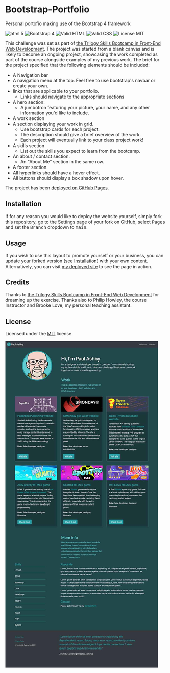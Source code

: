 # Bootstrap-Portfolio
Personal portofio making use of the Bootstrap 4 framework

![html 5](https://img.shields.io/badge/html-5-blue)
![Bootstrap 4](https://img.shields.io/badge/bootstrap-4-blue)
![Valid HTML](https://img.shields.io/badge/valid-HTML-green)
![Valid CSS](https://img.shields.io/badge/valid-CSS-green)
![License MIT](https://img.shields.io/badge/license-MIT-green)

This challenge was set as part of [the Trilogy Skills Bootcamp in Front-End Web Development](https://skillsforlife.edx.org/coding/frontend/landing/?s=Google-Unbranded&pkw=web%20design%20training&pcrid=624628533241&pmt=p&utm_source=google&utm_medium=cpc&utm_campaign=GGL%7CSKILLS-FOR-LIFE%7CSEM%7CCODING%7C-%7COFL%7CTIER-1%7CALL%7CNBD-G%7CBMM%7CPrimary%7CSubject-Matter&utm_term=web%20design%20training&s=google&k=web%20design%20training&utm_adgroupid=140443158663&utm_locationphysicalms=1006886&utm_matchtype=p&utm_network=g&utm_device=c&utm_content=624628533241&utm_placement=&gclid=Cj0KCQjwqc6aBhC4ARIsAN06NmMdwBRSe3BLeaChkukN5Bbqb18220k1ku9TB2o9tzsX0xYUc-dlRWgaAuyvEALw_wcB&gclsrc=aw.ds). The project was started from a blank canvas and is likely to become an ongoing project, showcasing the work completed as part of the course alongside examples of my previous work. The brief for the project specified that the following elements should be included:

- A Navigation bar    
- A navigation menu at the top. Feel free to use bootstrap's navbar or create your own.
- links that are applicable to your portfolio.
    - Links should navigate to the appropriate sections
- A hero section:
    - A jumbotron featuring your picture, your name, and any other information you'd like to include.
- A work section
- A section displaying your work in grid. 
    - Use bootstrap cards for each project.
    - The description should give a brief overview of the work.
    - Each project will eventually link to your class project work!
- A skills section
    - List out the skills you expect to learn from the bootcamp.
- An about / contact section.
    - An "About Me" section in the same row.
- A footer section.
- All hyperlinks should have a hover effect.
- All buttons should display a box shadow upon hover.

The project has been [deployed on GitHub Pages](https://paulashby.github.io/Bootstrap-Portfolio).

## Installation

If for any reason you would like to deploy the website yourself, simply fork this repository, go to the Settings page of your fork on GitHub, select <kbd>Pages</kbd> and set the <kbd>Branch</kbd> dropdown to <kbd>main</kbd>.

## Usage

If you wish to use this layout to promote yourself or your business, you can update your forked version (see [Installation](#installation)) with your own content. Alternatively, you can visit [my deployed site](https://paulashby.github.io/Bootstrap-Portfolio) to see the page in action.

## Credits
Thanks to [the Trilogy Skills Bootcamp in Front-End Web Development](https://skillsforlife.edx.org/coding/frontend/landing/?s=Google-Unbranded&pkw=web%20design%20training&pcrid=624628533241&pmt=p&utm_source=google&utm_medium=cpc&utm_campaign=GGL%7CSKILLS-FOR-LIFE%7CSEM%7CCODING%7C-%7COFL%7CTIER-1%7CALL%7CNBD-G%7CBMM%7CPrimary%7CSubject-Matter&utm_term=web%20design%20training&s=google&k=web%20design%20training&utm_adgroupid=140443158663&utm_locationphysicalms=1006886&utm_matchtype=p&utm_network=g&utm_device=c&utm_content=624628533241&utm_placement=&gclid=Cj0KCQjwqc6aBhC4ARIsAN06NmMdwBRSe3BLeaChkukN5Bbqb18220k1ku9TB2o9tzsX0xYUc-dlRWgaAuyvEALw_wcB&gclsrc=aw.ds) for dreaming up the exercise. Thanks also to Philip Howley, the course Instructor and Brooke Love, my personal teaching assistant.

## License
Licensed under the [MIT](https://github.com/paulashby/Bootstrap-Portfolio/blob/main/LICENSE.md) license.

![Screenshot](images/screenshot.jpg)